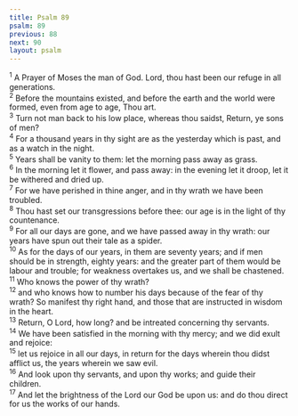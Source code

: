 ```yaml
---
title: Psalm 89
psalm: 89
previous: 88
next: 90
layout: psalm
---
```

<div class="psalm-verse"><sup class="verse-number">1</sup> A Prayer of Moses the man of God. Lord, thou hast been our refuge in all generations. </div><div class="psalm-verse"><sup class="verse-number">2</sup> Before the mountains existed, and before the earth and the world were formed, even from age to age, Thou art. </div><div class="psalm-verse"><sup class="verse-number">3</sup> Turn not man back to his low place, whereas thou saidst, Return, ye sons of men? </div><div class="psalm-verse"><sup class="verse-number">4</sup> For a thousand years in thy sight are as the yesterday which is past, and as a watch in the night. </div><div class="psalm-verse"><sup class="verse-number">5</sup> Years shall be vanity to them: let the morning pass away as grass. </div><div class="psalm-verse"><sup class="verse-number">6</sup> In the morning let it flower, and pass away: in the evening let it droop, let it be withered and dried up. </div><div class="psalm-verse"><sup class="verse-number">7</sup> For we have perished in thine anger, and in thy wrath we have been troubled. </div><div class="psalm-verse"><sup class="verse-number">8</sup> Thou hast set our transgressions before thee: our age is in the light of thy countenance. </div><div class="psalm-verse"><sup class="verse-number">9</sup> For all our days are gone, and we have passed away in thy wrath: our years have spun out their tale as a spider. </div><div class="psalm-verse"><sup class="verse-number">10</sup> As for the days of our years, in them are seventy years; and if men should be in strength, eighty years: and the greater part of them would be labour and trouble; for weakness overtakes us, and we shall be chastened. </div><div class="psalm-verse"><sup class="verse-number">11</sup> Who knows the power of thy wrath? </div><div class="psalm-verse"><sup class="verse-number">12</sup> and who knows how to number his days because of the fear of thy wrath? So manifest thy right hand, and those that are instructed in wisdom in the heart. </div><div class="psalm-verse"><sup class="verse-number">13</sup> Return, O Lord, how long? and be intreated concerning thy servants. </div><div class="psalm-verse"><sup class="verse-number">14</sup> We have been satisfied in the morning with thy mercy; and we did exult and rejoice: </div><div class="psalm-verse"><sup class="verse-number">15</sup> let us rejoice in all our days, in return for the days wherein thou didst afflict us, the years wherein we saw evil. </div><div class="psalm-verse"><sup class="verse-number">16</sup> And look upon thy servants, and upon thy works; and guide their children. </div><div class="psalm-verse"><sup class="verse-number">17</sup> And let the brightness of the Lord our God be upon us: and do thou direct for us the works of our hands. </div>